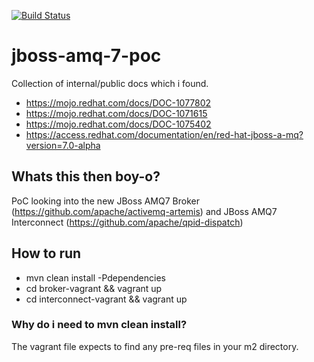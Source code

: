 [![Build Status](https://travis-ci.org/garethahealy/jboss-amq-7-poc.svg?branch=master)](https://travis-ci.org/garethahealy/jboss-amq-7-poc)

# jboss-amq-7-poc
Collection of internal/public docs which i found.

- https://mojo.redhat.com/docs/DOC-1077802
- https://mojo.redhat.com/docs/DOC-1071615
- https://mojo.redhat.com/docs/DOC-1075402
- https://access.redhat.com/documentation/en/red-hat-jboss-a-mq?version=7.0-alpha

## Whats this then boy-o?
PoC looking into the new JBoss AMQ7 Broker (https://github.com/apache/activemq-artemis) and JBoss AMQ7 Interconnect (https://github.com/apache/qpid-dispatch)

## How to run
- mvn clean install -Pdependencies
- cd broker-vagrant && vagrant up
- cd interconnect-vagrant && vagrant up

### Why do i need to mvn clean install?
The vagrant file expects to find any pre-req files in your m2 directory.

